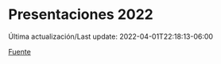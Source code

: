 # Presentaciones 2022

Última actualización/Last update: 2022-04-01T22:18:13-06:00

 [Fuente](https://www.gob.mx/salud/documentos/presentaciones-2022)
